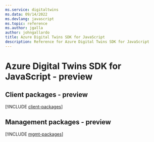 ```yaml
---
ms.service: digitaltwins
ms.data: 09/14/2022
ms.devlang: javascript
ms.topic: reference
ms.author: jgalla
author: johngallardo
title: Azure Digital Twins SDK for JavaScript
description: Reference for Azure Digital Twins SDK for JavaScript
---
```

# Azure Digital Twins SDK for JavaScript - preview

## Client packages - preview
[!INCLUDE [client-packages](digital-twins-client-index.md)]
## Management packages - preview
[!INCLUDE [mgmt-packages](digital-twins-mgmt-index.md)]